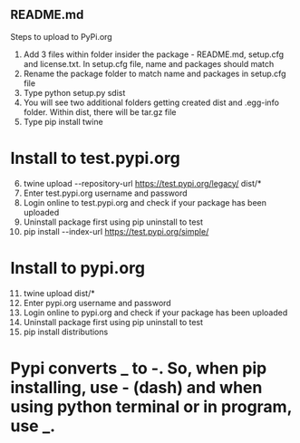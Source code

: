 ## README.md

Steps to upload to PyPi.org

1. Add 3 files within folder insider the package - README.md, setup.cfg and license.txt. In setup.cfg file, name and packages should match
2. Rename the package folder to match name and packages in setup.cfg file
3. Type python setup.py sdist
4. You will see two additional folders getting created dist and <package name>.egg-info folder. Within dist, there will be tar.gz file
5. Type pip install twine

# Install to test.pypi.org
6. twine upload --repository-url https://test.pypi.org/legacy/ dist/*
7. Enter test.pypi.org username and password
8. Login online to test.pypi.org and check if your package has been uploaded
9. Uninstall package first using pip uninstall <package-name> to test
10. pip install --index-url https://test.pypi.org/simple/ <package-name>  
  

# Install to pypi.org
11. twine upload dist/*
12. Enter pypi.org username and password
13. Login online to pypi.org and check if your package has been uploaded
14. Uninstall package first using pip uninstall <package-name> to test
15. pip install distributions

# Pypi converts _ to -. So, when pip installing, use - (dash) and when using python terminal or in program, use _.

